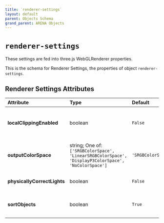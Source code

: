 ```yaml
---
title: `renderer-settings`
layout: default
parent: Objects Schema
grand_parent: ARENA Objects
---
```


<!--CAUTION: This file is autogenerated from https://github.com/arenaxr/arena-schemas. Changes made here may be overwritten.-->


`renderer-settings`
===================


These settings are fed into three.js WebGLRenderer properties.

This is the schema for Renderer Settings, the properties of object `renderer-settings`.

Renderer Settings Attributes
-----------------------------

|Attribute|Type|Default|Description|Required|
| :--- | :--- | :--- | :--- | :--- |
|**localClippingEnabled**|boolean|```False```|Defines whether the renderer respects object-level clipping planes.|No|
|**outputColorSpace**|string; One of: ```['SRGBColorSpace', 'LinearSRGBColorSpace', 'DisplayP3ColorSpace', 'NoColorSpace']```|```'SRGBColorSpace'```|Defines the output color space of the renderer (three.js default is SRGBColorSpace).|Yes|
|**physicallyCorrectLights**|boolean|```False```|Whether to use physically correct lighting mode.|No|
|**sortObjects**|boolean|```True```|Defines whether the renderer should sort objects.|No|
